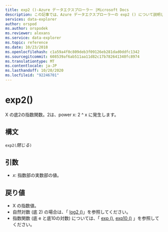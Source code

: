 ```yaml
---
title: exp2 ()-Azure データエクスプローラー |Microsoft Docs
description: この記事では、Azure データエクスプローラーの exp2 () について説明します。
services: data-explorer
author: orspod
ms.author: orspodek
ms.reviewer: alexans
ms.service: data-explorer
ms.topic: reference
ms.date: 10/23/2018
ms.openlocfilehash: c1a59a4f0c809deb3f09126eb281dad0ddfc1342
ms.sourcegitcommit: 608539af6ab511aa11d82c17b782641340fc8974
ms.translationtype: MT
ms.contentlocale: ja-JP
ms.lasthandoff: 10/20/2020
ms.locfileid: "92246701"
---
```

# <a name="exp2"></a>exp2()

X の底2の指数関数。2は、power x: 2 ^ x に発生します。  

## <a name="syntax"></a>構文

`exp2(`*閉じる*`)`

## <a name="arguments"></a>引数

* *x*: 指数部の実数部の値。

## <a name="returns"></a>戻り値

* X の指数値。
* 自然対数 (底 2) の場合は、「 [log2 ()](log2-function.md)」を参照してください。
* 指数関数 (底 e と底10の対数) については、「 [exp ()](exp-function.md), [exp10 ()](exp10-function.md) 」を参照してください。
